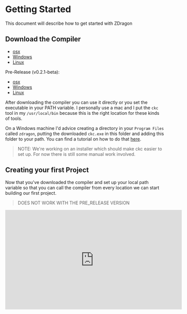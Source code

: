 # Getting Started

This document will describe how to get started with ZDragon

## Download the Compiler

- [osx](https://github.com/Baudin999/car-lang/releases/download/v0.1.1-beta/ckc)
- [Windows](https://github.com/Baudin999/car-lang/releases/download/v0.1.1-beta/ckc.exe)
- [Linux](https://github.com/Baudin999/car-lang/releases/download/v0.1.1-beta/ckc-linux)

Pre-Release (v0.2.1-beta):

- [osx](https://github.com/Baudin999/car-lang/releases/download/v0.2.3-beta/ckc)
- [Windows](https://github.com/Baudin999/car-lang/releases/download/v0.2.3-beta/ckc.exe)
- [Linux](https://github.com/Baudin999/car-lang/releases/download/v0.2.3-beta/ckcl)

After downloading the compiler you can use it directly or you set the executable in your PATH
variable. I personally use a mac and I put the `ckc` tool in my `/usr/local/bin` because this is the
right location for these kinds of tools.

On a Windows machine I'd advice creating a directory in your `Program Files` called `zdragon`,
putting the downloaded `ckc.exe` in this folder and adding this folder to your path. You can find a
tutorial on how to do that [here](https://www.computerhope.com/issues/ch000549.htm).

> NOTE: We're working on an installer which should make ckc easier to set up. For now there is still
> some manual work involved.

## Creating your first Project

Now that you've downloaded the compiler and set up your local path variable so that you can call the
compiler from every location we can start building our first project.

> DOES NOT WORK WITH THE PRE_RELEASE VERSION

<iframe width="560" height="315" src="https://www.youtube.com/embed/fNRTuN14tyc" frameborder="0" allow="accelerometer; autoplay; encrypted-media; gyroscope; picture-in-picture" allowfullscreen></iframe>
